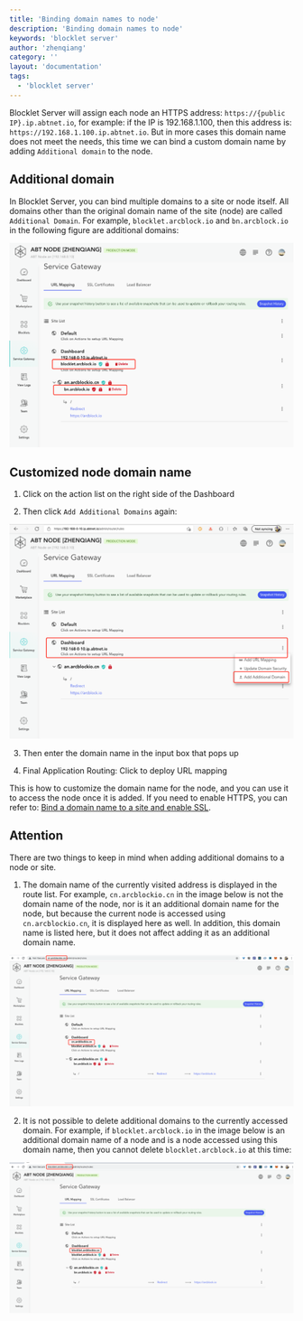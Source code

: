 ```yaml
---
title: 'Binding domain names to node'
description: 'Binding domain names to node'
keywords: 'blocklet server'
author: 'zhenqiang'
category: ''
layout: 'documentation'
tags:
  - 'blocklet server'
---
```


Blocklet Server will assign each node an HTTPS address: `https://{public IP}.ip.abtnet.io`, for example: if the IP is 192.168.1.100, then this address is: `https://192.168.1.100.ip.abtnet.io`. But in more cases this domain name does not meet the needs, this time we can bind a custom domain name by adding `Additional domain` to the node.

## Additional domain

In Blocklet Server, you can bind multiple domains to a site or node itself. All domains other than the original domain name of the site (node) are called `Additional Domain`. For example, `blocklet.arcblock.io` and `bn.arcblock.io` in the following figure are additional domains:

![additional domain](./images/additional-domain.jpg)

## Customized node domain name

1. Click on the action list on the right side of the Dashboard

2. Then click `Add Additional Domains` again:

![Add additional domains](./images/add-additional-domain.jpg)

3. Then enter the domain name in the input box that pops up

4. Final Application Routing: Click to deploy URL mapping

This is how to customize the domain name for the node, and you can use it to access the node once it is added. If you need to enable HTTPS, you can refer to: [Bind a domain name to a site and enable SSL](/router/bind-domain-and-ssl).

## Attention

There are two things to keep in mind when adding additional domains to a node or site.

1. The domain name of the currently visited address is displayed in the route list. For example, `cn.arcblockio.cn` in the image below is not the domain name of the node, nor is it an additional domain name for the node, but because the current node is accessed using `cn.arcblockio.cn`, it is displayed here as well. In addition, this domain name is listed here, but it does not affect adding it as an additional domain name.

![current domain](./images/current-domain.jpg)

2. It is not possible to delete additional domains to the currently accessed domain. For example, if `blocklet.arcblock.io` in the image below is an additional domain name of a node and is a node accessed using this domain name, then you cannot delete `blocklet.arcblock.io` at this time:

![current domain](./images/current-domain-blocklet.jpg)
